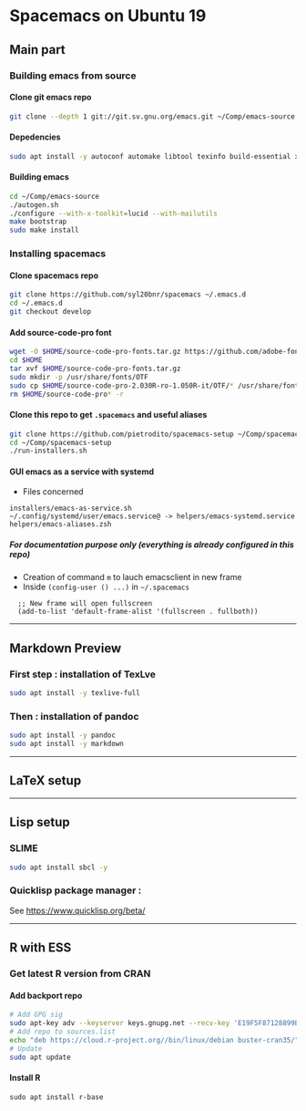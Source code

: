 # Spacemacs on Ubuntu 19 #

## Main part ##

### Building emacs from source ###

#### Clone git emacs repo ####

```bash
git clone --depth 1 git://git.sv.gnu.org/emacs.git ~/Comp/emacs-source
```

#### Depedencies ####

```bash
sudo apt install -y autoconf automake libtool texinfo build-essential xorg-dev libgtk2.0-dev libjpeg-dev libncurses5-dev libdbus-1-dev libgif-dev libtiff-dev libm17n-dev libpng-dev librsvg2-dev libotf-dev libgnutls28-dev libxml2-dev
```
#### Building emacs ####

```bash
cd ~/Comp/emacs-source
./autogen.sh
./configure --with-x-toolkit=lucid --with-mailutils
make bootstrap
sudo make install
```

### Installing spacemacs ###

#### Clone spacemacs repo ####

```bash
git clone https://github.com/syl20bnr/spacemacs ~/.emacs.d
cd ~/.emacs.d
git checkout develop
```

#### Add source-code-pro font ####

```bash
wget -O $HOME/source-code-pro-fonts.tar.gz https://github.com/adobe-fonts/source-code-pro/archive/2.030R-ro/1.050R-it.tar.gz
cd $HOME
tar xvf $HOME/source-code-pro-fonts.tar.gz
sudo mkdir -p /usr/share/fonts/OTF
sudo cp $HOME/source-code-pro-2.030R-ro-1.050R-it/OTF/* /usr/share/fonts/OTF
rm $HOME/source-code-pro* -r
```

#### Clone this repo to get ``.spacemacs`` and useful aliases ####

```bash
git clone https://github.com/pietrodito/spacemacs-setup ~/Comp/spacemacs-setup
cd ~/Comp/spacemacs-setup
./run-installers.sh
```

#### GUI emacs as a service with systemd ####

* Files concerned
``` 
installers/emacs-as-service.sh
~/.config/systemd/user/emacs.service@ -> helpers/emacs-systemd.service
helpers/emacs-aliases.zsh
```

##### For documentation purpose only (everything is already configured in this repo) #####

* Creation of command ``m`` to lauch emacsclient in new frame
* Inside ``(config-user () ...)`` in ``~/.spacemacs``
```elisp
  ;; New frame will open fullscreen
  (add-to-list 'default-frame-alist '(fullscreen . fullboth))
```

___

## Markdown Preview ##

### First step : installation of TexLve
```bash
sudo apt install -y texlive-full
```
### Then : installation of pandoc
```bash
sudo apt install -y pandoc
sudo apt install -y markdown
```
---
## LaTeX setup


---
## Lisp setup

### SLIME
```bash
sudo apt install sbcl -y
```

### Quicklisp package manager :
See https://www.quicklisp.org/beta/


---
## R with ESS

### Get latest R version from CRAN
#### Add backport repo
``` bash
# Add GPG sig
sudo apt-key adv --keyserver keys.gnupg.net --recv-key 'E19F5F87128899B192B1A2C2AD5F960A256A04AF'
# Add repo to sources.list
echo "deb https://cloud.r-project.org//bin/linux/debian buster-cran35/" | sudo tee -a /etc/apt/sources.list
# Update
sudo apt update
```
#### Install R
```
sudo apt install r-base
```
